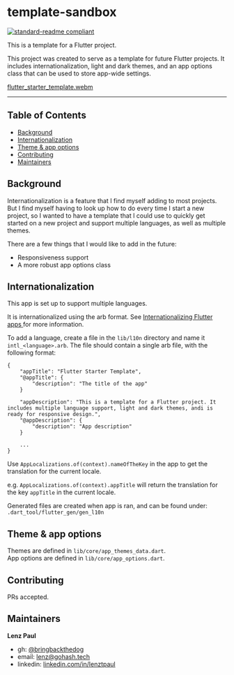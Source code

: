 # template-sandbox

[![standard-readme compliant](https://img.shields.io/badge/standard--readme-OK-green.svg?style=flat-square)](https://github.com/RichardLitt/standard-readme)

This is a template for a Flutter project. 

This project was created to serve as a template for future Flutter projects. It includes internationalization, light and dark themes, and an app options class that can be used to store app-wide settings.



<!-- It includes a few things:
- Internationalization 
- Light and dark themes -->
<!-- - Basic responsiveness support -->

[flutter_starter_template.webm](https://user-images.githubusercontent.com/34327253/189505537-08e12361-eee5-4a2a-9d32-31f6c4fdd679.webm)


___

## Table of Contents
- [Background](#background)
- [Internationalization](#Internationalization)
- [Theme & app options](#Theme-&-app-options)
- [Contributing](#contributing)
- [Maintainers](#maintainers)
<!-- - [Responsiveness](#Responsiveness) -->


<!-- - [License](#license) -->


## Background

Internationalization is a feature that I find myself adding to most projects. But I find myself having to look up how to do every time I start a new project, so I wanted to have a template that I could use to quickly get started on a new project and support multiple languages, as well as multiple themes.

There are a few things that I would like to add in the future:
- Responsiveness support
- A more robust app options class

<!-- ## Usage -->
<!-- TODO: Fill out this section. -->

<!-- TODO: License -->
<!-- ## License -->

## Internationalization

This app is set up to support multiple languages.  

It is internationalized using the arb format. See [Internationalizing Flutter
apps
](https://docs.flutter.dev/development/accessibility-and-localization/internationalization#adding-your-own-localized-messages)
for more information.

To add a language, create a file in the `lib/l10n` directory and name it `intl_<language>.arb`. The file should contain a single arb file, with the following format:

```
{
    "appTitle": "Flutter Starter Template",
    "@appTitle": {
        "description": "The title of the app"
    }

    "appDescription": "This is a template for a Flutter project. It includes multiple language support, light and dark themes, andi is ready for responsive design.",
    "@appDescription": {
        "description": "App description"
    }

    ...
}
```
Use `AppLocalizations.of(context).nameOfTheKey` in the app to get the translation for the current locale.  

e.g. `AppLocalizations.of(context).appTitle` will return the translation for the key `appTitle` in the current locale.

Generated files are created when app is ran, and can be found under: `.dart_tool/flutter_gen/gen_l10n`


<!-- TODO: Add basic responsiveness support -->
<!-- ## Responsiveness

The app includes support for multiple screen sizes and orientations using the [responsive_builder](https://pub.dev/packages/responsive_builder) package. -->

<!-- The responsiveness logic is defined in `lib/layout/adaptive.dart`. -->

## Theme & app options
Themes are defined in `lib/core/app_themes_data.dart`.   
App options are defined in `lib/core/app_options.dart`.


## Contributing
PRs accepted.
<!-- Small note: If editing the README, please conform to the [standard-readme](https://github.com/RichardLitt/standard-readme) specification. -->


## Maintainers  
**Lenz Paul**  
- gh: [@bringbackthedog](https://github.com/bringbackthedog/)    
- email: [lenz@gohash.tech](mailto:bringbackthedog@gmail.com)  
- linkedin: [linkedin.com/in/lenztpaul](https://www.linkedin.com/in/lenztpaul/)  
